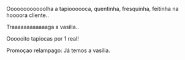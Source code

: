 Oooooooooooolha a tapioooooca, quentinha, fresquinha, feitinha na hoooora cliente..

Traaaaaaaaaaaaga a vasilia..

Oooooito tapiocas por 1 real!

Promoçao relampago: Já temos a vasilia.